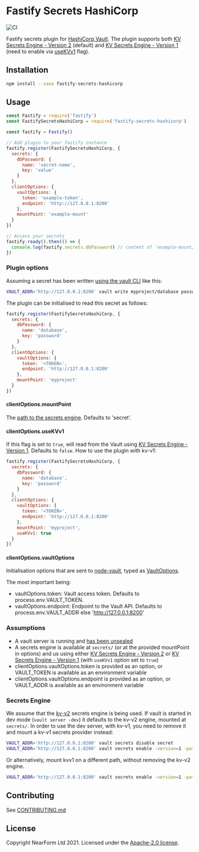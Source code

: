 # Fastify Secrets HashiCorp

![CI](https://github.com/nearform/fastify-secrets-hashicorp/workflows/CI/badge.svg)

Fastify secrets plugin for [HashiCorp Vault](https://www.vaultproject.io). The plugin supports both [KV Secrets Engine - Version 2](https://www.vaultproject.io/docs/secrets/kv/kv-v2) (default) and [KV Secrets Engine - Version 1](https://www.vaultproject.io/docs/secrets/kv/kv-v1) (need to enable via [useKVv1](#clientoptionsusekvv1) flag).

## Installation

```sh
npm install --save fastify-secrets-hashicorp
```

## Usage

```js
const Fastify = require('fastify')
const FastifySecretsHashiCorp = require('fastify-secrets-hashicorp')

const fastify = Fastify()

// Add plugin to your fastify instance
fastify.register(FastifySecretsHashiCorp, {
  secrets: {
    dbPassword: {
      name: 'secret-name',
      key: 'value'
    }
  },
  clientOptions: {
    vaultOptions: {
      token: 'example-token',
      endpoint: 'http://127.0.0.1:8200'
    },
    mountPoint: 'example-mount'
  }
})

// Access your secrets
fastify.ready().then(() => {
  console.log(fastify.secrets.dbPassword) // content of 'example-mount/secret-name'
})
```

### Plugin options

Assuming a secret has been written [using the vault CLI](https://www.vaultproject.io/docs/commands/write#examples) like this:

```sh
VAULT_ADDR='http://127.0.0.1:8200' vault write myproject/database password=mysecret
```

The plugin can be initialised to read this secret as follows:

```js
fastify.register(FastifySecretsHashiCorp, {
  secrets: {
    dbPassword: {
      name: 'database',
      key: 'password'
    }
  },
  clientOptions: {
    vaultOptions: {
      token: '<TOKEN>',
      endpoint: 'http://127.0.0.1:8200'
    },
    mountPoint: 'myproject'
  }
})
```

#### clientOptions.mountPoint

The [path to the secrets engine](https://www.vaultproject.io/docs/secrets#secrets-engines-lifecycle). Defaults to 'secret'.

#### clientOptions.useKVv1

If this flag is set to `true`, will read from the Vault using [KV Secrets Engine - Version 1](https://www.vaultproject.io/docs/secrets/kv/kv-v1). Defaults to `false`.
How to use the plugin with kv-v1:

```js
fastify.register(FastifySecretsHashiCorp, {
  secrets: {
    dbPassword: {
      name: 'database',
      key: 'password'
    }
  },
  clientOptions: {
    vaultOptions: {
      token: '<TOKEN>',
      endpoint: 'http://127.0.0.1:8200'
    },
    mountPoint: 'myproject',
    useKVv1: true
  }
})
```
#### clientOptions.vaultOptions

Initialisation options that are sent to [node-vault](https://github.com/kr1sp1n/node-vault), typed as [VaultOptions](https://github.com/kr1sp1n/node-vault/blob/70097269d35a58bb560b5290190093def96c87b1/index.d.ts#L115-L130).

The most important being:

- vaultOptions.token: Vault access token. Defaults to process.env.VAULT_TOKEN.
- vaultOptions.endpoint: Endpoint to the Vault API. Defaults to process.env.VAULT_ADDR else 'http://127.0.0.1:8200'

### Assumptions

- A vault server is running and [has been unsealed](https://www.vaultproject.io/docs/concepts/seal)
- A secrets engine is available at `secrets/` (or at the provided mountPoint in options) and us using either [KV Secrets Engine - Version 2](https://www.vaultproject.io/docs/secrets/kv/kv-v2) or [KV Secrets Engine - Version 1](https://www.vaultproject.io/docs/secrets/kv/kv-v1) (with `useKVv1` option set to `true`)
- clientOptions.vaultOptions.token is provided as an option, or VAULT_TOKEN is available as an environment variable
- clientOptions.vaultOptions.endpoint is provided as an option, or VAULT_ADDR is available as an environment variable

### Secrets Engine

We assume that the [kv-v2](https://www.vaultproject.io/docs/secrets/kv/kv-v2) secrets engine is being used. If vault is started in dev mode (`vault server -dev`) it defaults to the kv-v2 engine, mounted at `secrets/`. In order to use the dev server, with kv-v1, you need to remove it and mount a kv-v1 secrets provider instead:

```sh
VAULT_ADDR='http://127.0.0.1:8200' vault secrets disable secret
VAULT_ADDR='http://127.0.0.1:8200' vault secrets enable -version=1 -path=secret kv
```

Or alternatively, mount kvv1 on a different path, without removing the kv-v2 engine.

```sh
VAULT_ADDR='http://127.0.0.1:8200' vault secrets enable -version=1 -path=kvv1 kv
```

## Contributing

See [CONTRIBUTING.md](./CONTRIBUTING.md)

## License

Copyright NearForm Ltd 2021. Licensed under the [Apache-2.0 license](http://www.apache.org/licenses/LICENSE-2.0).
